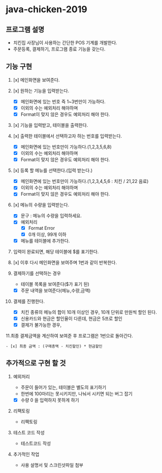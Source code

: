# java-chicken-2019

## 프로그램 설명
- 치킨집 사장님이 사용하는 간단한 POS 기계를 개발한다.
- 주문등록, 결제하기, 프로그램 종료 기능을 갖는다.

## 기능 구현

1. [x] 메인화면을 보여준다.

2. [x] 원하는 기능을 입력받는다.

    - [x] 메인화면에 있는 번호 즉 1~3번만이 가능하다.
    - [x] 이외의 수는 예외처리 해야하며
    - [x] Format이 맞지 않은 경우도 예외처리 해야 한다.
    
3. [x] 기능을 입력받고, 테이블을 출력한다.

4. [x] 출력한 테이블에서 선택하고자 하는 번호를 입력받는다.

    - [x] 메인화면에 있는 번호만이 가능하다.(1,2,3,5,6,8)
    - [x] 이외의 수는 예외처리 해야하며
    - [x] Format이 맞지 않은 경우도 예외처리 해야 한다.
    
5. [x] 등록 할 메뉴를 선택한다.(입력 받는다.)

    - [x] 메인화면에 있는 번호만이 가능하다.(1,2,3,4,5,6 : 치킨 / 21,22 음료)
    - [x] 이외의 수는 예외처리 해야하며
    - [x] Format이 맞지 않은 경우도 예외처리 해야 한다.
    
6. [x] 메뉴의 수량을 입력받는다.

    - [x] 문구 : 메뉴의 수량을 입력하세요.
    - [x] 예외처리
        - [x] Format Error
        - [x] 0개 이상, 99개 이하
    - [x] 메뉴를 테이블에 추가한다.
 
7. 입력이 완료되면, 해당 테이블에 $를 표기한다.

8. [x] 이후 다시 메인화면을 보여주며 1번과 같이 반복한다.

9. 결제하기를 선택하는 경우
    
    -  테이블 목록을 보여준다($가 표기 된)
    - [x] 주문 내역을 보여준다(메뉴,수량,금액)

10. 결제를 진행한다.
    
    - [x] 치킨 종류의 메뉴의 합이 10개 이상인 경우, 10개 단위로 만원씩 할인 된다.
    - [x] 신용카드와 현금은 할인율이 다른데, 현금은 5프로 할인
    - [x] 결제가 불가능한 경우,
    
11.최종 결제금액을 계산하여 보여준 후 프로그램은 1번으로 돌아간다.

    - [x] 최종 금액 : (구매총액 - 치킨할인) * 현금할인
    
    
## 추가적으로 구현 할 것
 
1. 예외처리

    - 주문이 들어가 있는, 테이블은 별도의 표기하기
    - 한번에 100마리는 못시키지만, 나눠서 시키면 되는 버그 잡기
    - [x] 수량 0 을 입력하지 못하게 하기
    
2. 리팩토링
    
    - 리팩토링
    
3. 테스트 코드 작성
    
    - 테스트코드 작성
    
4. 추가적인 작업
    
    - 사용 설명서 및 스크린샷파일 첨부